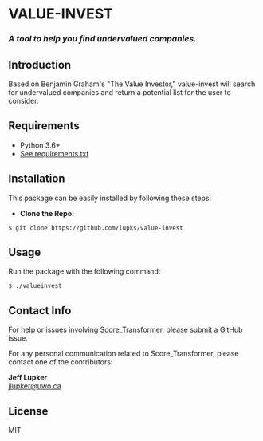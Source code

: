 # **VALUE-INVEST**
### *A tool to help you find undervalued companies.*

## Introduction
Based on Benjamin Graham's "The Value Investor," value-invest will search for undervalued companies and return a potential list for the user to consider. 

## Requirements
- Python 3.6+
- [See requirements.txt](https://github.com/lupks/value-invest/blob/master/requirements.txt)

## Installation

This package can be easily installed by following these steps:

- **Clone the Repo:**
```shell
$ git clone https://github.com/lupks/value-invest
```
## Usage
Run the package with the following command:
```shell
$ ./valueinvest
```
## Contact Info
For help or issues involving Score_Transformer, please submit a GitHub issue.

For any personal communication related to Score_Transformer, please contact one of the contributors:

**Jeff Lupker**  
jlupker@uwo.ca

## License 
MIT
